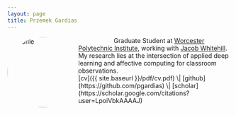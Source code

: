 ```yaml
---
layout: page
title: Przemek Gardias
---
```


<img src="{{site.url}}/assets/profile.jpg" alt="Profile" style="height: 10rem; width: 10rem; border-radius: 50% 50% 50% 50%; float: left;">

<div style="margin-left: 5rem; display: inline;">
Graduate Student at <a href="https://web.cs.wpi.edu/">Worcester Polytechnic Institute</a>, working with <a href="https://users.wpi.edu/~jrwhitehill/">Jacob Whitehill</a>. My research lies at the intersection of applied deep learning and affective computing for classroom observations.
</div>

<div markdown=1>
[cv]({{ site.baseurl }}/pdf/cv.pdf) \| [github](https://github.com/pgardias) \| [scholar](https://scholar.google.com/citations?user=LpoiVbkAAAAJ)
</div>